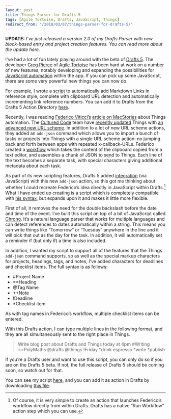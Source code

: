 ```yaml
---
layout: post
title: Things Parser for Drafts 5
tags: [Agile Tortoise, Drafts, JavaScript, Things]
redirect_from: "/2018/03/07/things-parser-for-drafts-5/"
---
```


**UPDATE:** _I’ve just released a version 2.0 of my Drafts Parser with new block-based entry and project creation features. You can read more about the update here._

I've had a lot of fun lately playing around with the beta of [Drafts 5](https://agiletortoise.github.io/drafts-documentation/). The developer [Greg Pierce](https://www.twitter.com/agiletortoise) of [Agile Tortoise](http://agiletortoise.com/) has been hard at work on a number of new features, notably developing and expanding the possibilities for [JavaScript automation](https://agiletortoise.github.io/drafts-documentation/scripting/) within the app. If you can pick up some JavaScript, there are some very powerful new things you can now do. 

For example, I wrote a [script](https://github.com/pdavisonreiber/Public-Drafts-Scripts/tree/master/Markdown%20Reference%20Link) to automatically add Markdown Links in reference style, complete with clipboard URL detection and automatically incrementing link reference numbers. You can add it to Drafts from the Drafts 5 Action Directory [here](https://drafts5-actions.agiletortoise.com/a/1C9).

Recently, I was reading [Federico Viticci’s](https://www.twitter.com/viticci) [article on MacStories](https://www.macstories.net/ios/things-automation-building-a-natural-language-parser-in-workflow/) about Things automation. The [Cultured Code](https://culturedcode.com/things/) team have [recently updated](https://www.macstories.net/stories/things-automation/) Things with [an advanced new URL scheme](https://support.culturedcode.com/customer/en/portal/articles/2803573#add-json). In addition to a lot of new URL scheme actions, they added an `add-json` command which allows you to import a bunch of tasks or projects into Things with a single URL scheme action: no jumping back and forth between apps with repeated x-callback-URLs. Federico created a [workflow](https://workflow.is/workflows/b852622a129a45ab81322b0003a7314a) which takes the content of the clipboard copied from a text editor, and assembles a chunk of JSON to send to Things. Each line of the text becomes a separate task, with special characters giving additional metadata about each task.

As part of its new scripting features, Drafts 5 added [integration](https://github.com/agiletortoise/drafts-documentation/wiki/Things) (via JavaScript) with this new `add-json` action, so this got me thinking about whether I could recreate Federico’s idea directly in JavaScript within Drafts.[^1] What I have ended up creating is a script which is completely compatible with [his syntax](https://www.macstories.net/ios/things-automation-building-a-natural-language-parser-in-workflow/#the-syntax), but expands upon it and makes it little more flexible.

First of all, it removes the need for the double backslash before the date and time of the event. I’ve built this script on top of a bit of JavaScript called [Chrono](https://github.com/wanasit/chrono). It’s a natural language parser that works for multiple languages and can detect references to dates automatically within a string. This means you can write things like “Tomorrow” or “Tuesday” anywhere in the line and it will pick that out as the day for the task. In addition, it will automatically set a reminder if (but only if) a time is also included.

In addition, I wanted my script to support all of the features that the Things `add-json` command supports, so as well as the special markup characters for projects, headings, tags, and notes, I’ve added characters for deadlines and checklist items. The full syntax is as follows:

* \#Project Name
* ==Heading
* @Tag Name
* ++Note
* !Deadline
* \*Checklist item

As with tag names in Federico’s workflow, multiple checklist items can be entered.

With this Drafts action, I can type multiple lines in the following format, and they are all simultaneously sent to the right place in Things.

> Write blog post about Drafts and Things today at 4pm #Writing ==PolyMaths @drafts @things !Friday \*drink espresso \*write \*publish

If you’re a Drafts user and want to use this script, you can only do so if you are on the Drafts 5 beta. If not, the full release of Drafts 5 should be coming soon, so watch out for that.

You can see my script [here](https://github.com/pdavisonreiber/Public-Drafts-Scripts/tree/master/Things%20Parser), and you can add it as action in Drafts by downloading [this file](https://www.dropbox.com/s/s05519g4hrljzup/Drafts%20Parser.draftsAction?dl=1).

[^1]:	Of course, it is very simple to create an action that launches Federico’s workflow directly from within Drafts. Drafts has a native “Run Workflow” action step which you can use.
